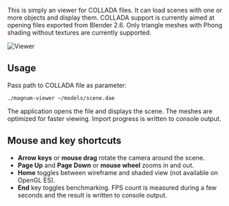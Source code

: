 This is simply an viewer for COLLADA files. It can load scenes with one or
more objects and display them. COLLADA support is currently aimed at opening
files exported from Blender 2.6. Only triangle meshes with Phong shading
without textures are currently supported.

![Viewer](https://github.com/mosra/magnum-examples/raw/master/src/viewer/viewer.png)

Usage
-----

Pass path to COLLADA file as parameter:

    ./magnum-viewer ~/models/scene.dae

The application opens the file and displays the scene. The meshes are
optimized for faster viewing. Import progress is written to console output.

Mouse and key shortcuts
-----------------------

 * **Arrow keys** or **mouse drag** rotate the camera around the scene.
 * **Page Up** and **Page Down** or **mouse wheel** zooms in and out.
 * **Home** toggles between wireframe and shaded view (not available on OpenGL
   ES).
 * **End** key toggles benchmarking. FPS count is measured during a few
   seconds and the result is written to console output.
